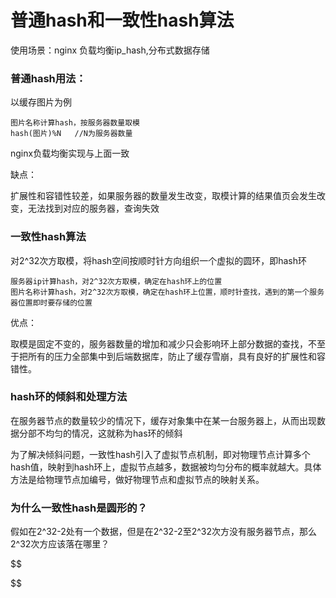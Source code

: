 # 普通hash和一致性hash算法

使用场景：nginx 负载均衡ip_hash,分布式数据存储



### 普通hash用法：

以缓存图片为例

```
图片名称计算hash，按服务器数量取模
hash(图片)%N   //N为服务器数量
```

nginx负载均衡实现与上面一致

缺点：

扩展性和容错性较差，如果服务器的数量发生改变，取模计算的结果值页会发生改变，无法找到对应的服务器，查询失效





### 一致性hash算法

对2^32次方取模，将hash空间按顺时针方向组织一个虚拟的圆环，即hash环

```
服务器ip计算hash，对2^32次方取模，确定在hash环上的位置
图片名称计算hash，对2^32次方取模，确定在hash环上位置，顺时针查找，遇到的第一个服务器位置即时要存储的位置
```

优点：

取模是固定不变的，服务器数量的增加和减少只会影响环上部分数据的查找，不至于把所有的压力全部集中到后端数据库，防止了缓存雪崩，具有良好的扩展性和容错性。





### hash环的倾斜和处理方法

在服务器节点的数量较少的情况下，缓存对象集中在某一台服务器上，从而出现数据分部不均匀的情况，这就称为has环的倾斜

为了解决倾斜问题，一致性hash引入了虚拟节点机制，即对物理节点计算多个hash值，映射到hash环上，虚拟节点越多，数据被均匀分布的概率就越大。具体方法是给物理节点加编号，做好物理节点和虚拟节点的映射关系。





### 为什么一致性hash是圆形的？

假如在2^32-2处有一个数据，但是在2^32-2至2^32次方没有服务器节点，那么2^32次方应该落在哪里？











$$

$$





